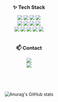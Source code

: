 <h3 align="center">✨ Tech Stack</h3>
<div align="center">
  <img src="https://img.shields.io/badge/Java-007396?style=for-the-badge&logo=Java&logoColor=white">
  <img src="https://img.shields.io/badge/Spring-6DB33F?style=for-the-badge&logo=Spring&logoColor=white"/>
  <img src="https://img.shields.io/badge/Spring boot-6DB33F?style=for-the-badge&logo=Springboot&logoColor=white"/>
  <img src="https://img.shields.io/badge/Spring Security-6DB33F?style=for-the-badge&logo=springsecurity&logoColor=white">
</div>
<div align="center">
  <img src="https://img.shields.io/badge/Git-F05032?style=for-the-badge&logo=Git&logoColor=white">
  <img src="https://img.shields.io/badge/JavaScript-F7DF1E?style=for-the-badge&logo=JavaScript&logoColor=white">
  <img src="https://img.shields.io/badge/MySQL-4479A1?style=for-the-badge&logo=MySQL&logoColor=white">
  <img src="https://img.shields.io/badge/PostgreSQL-4169E1?style=for-the-badge&logo=MySQL&logoColor=white"></br>
</div>
<div align="center">
  <img src="https://img.shields.io/badge/Kafka-231F20?style=for-the-badge&logo=apachekafka&logoColor=white">
  <img src="https://img.shields.io/badge/Redis-DC382D?style=for-the-badge&logo=redis&logoColor=white">
  <img src="https://img.shields.io/badge/AWS EC2-FF9900?style=for-the-badge&logo=amazonec2&logoColor=white">
  <img src="https://img.shields.io/badge/AWS RDS-527FFF?style=for-the-badge&logo=amazonrds&logoColor=white">
  <img src="https://img.shields.io/badge/AWS S3-569A31?style=for-the-badge&logo=amazons3&logoColor=white">
</div>
<br>

<h3 align="center">📫 Contact</h3>
<div align="center">
  <a href="https://kimtahwn.tistory.com/" target="_blank">
    <img src="https://img.shields.io/badge/Tistory-333333?style=for-the-badge&logo=tistory&logoColor=white" /> 
  </a>
  <br>
  <a href="mailto:kimtahwn@naver.com">
    <img
      src="https://img.shields.io/badge/kimtahwn@naver.com-D14836?style=for-the-badge&logo=naver&logoColor=white"/>
  </a>
</div>

<br><br><br>

<div align="center">

![Anurag's GitHub stats](https://github-readme-stats.vercel.app/api?username=TaeHoon0&show_icons=true&theme=vue)

</div>
